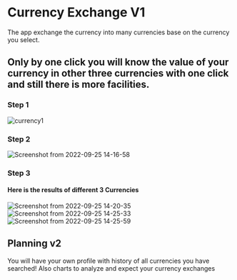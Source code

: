 # Currency Exchange V1
The app exchange the currency into many currencies base on the currency you select.

## Only by one click you will know the value of your currency in other three currencies with one click and still there is more facilities.
### Step 1
![currency1](https://user-images.githubusercontent.com/86451115/192143635-f0aa1cdf-2e8c-4775-a75c-f3b34bbcf2cf.png)
### Step 2
![Screenshot from 2022-09-25 14-16-58](https://user-images.githubusercontent.com/86451115/192143646-40207b50-98ae-46e0-aaa3-c9c12e2872e2.png)
### Step 3 
#### Here is the results of different 3 Currencies
![Screenshot from 2022-09-25 14-20-35](https://user-images.githubusercontent.com/86451115/192143650-8f7e48ec-aef8-4ff3-98c4-9f295343db1a.png)
![Screenshot from 2022-09-25 14-25-33](https://user-images.githubusercontent.com/86451115/192143651-0c8d31d0-39c1-4a97-80b9-9f143cb0f61d.png)
![Screenshot from 2022-09-25 14-25-59](https://user-images.githubusercontent.com/86451115/192143657-900b0bb5-2318-422a-b5b1-97d6e45b7a0b.png)

## Planning v2
You will have your own profile with history of all currencies you have searched!
Also charts to analyze and expect your currency exchanges
